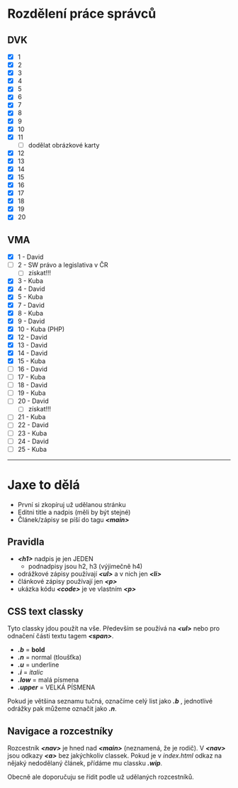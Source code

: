 # Rozdělení práce správců

## DVK

-   [x] 1
-   [x] 2
-   [x] 3
-   [x] 4
-   [x] 5
-   [x] 6
-   [x] 7
-   [x] 8
-   [x] 9
-   [x] 10
-   [x] 11
    -   [ ] dodělat obrázkové karty
-   [x] 12
-   [x] 13
-   [x] 14
-   [x] 15
-   [x] 16
-   [x] 17
-   [x] 18
-   [x] 19
-   [x] 20

## VMA

-   [x] 1 - David
-   [ ] 2 - SW právo a legislativa v ČR
    -   [ ] získat!!!
-   [x] 3 - Kuba
-   [x] 4 - David
-   [x] 5 - Kuba
-   [x] 7 - David
-   [x] 8 - Kuba
-   [x] 9 - David
-   [x] 10 - Kuba (PHP)
-   [x] 12 - David
-   [x] 13 - David
-   [x] 14 - David
-   [x] 15 - Kuba
-   [ ] 16 - David
-   [ ] 17 - Kuba
-   [ ] 18 - David
-   [ ] 19 - Kuba
-   [ ] 20 - David
    -   [ ] získat!!!
-   [ ] 21 - Kuba
-   [ ] 22 - David
-   [ ] 23 - Kuba
-   [ ] 24 - David
-   [ ] 25 - Kuba

---

# Jaxe to dělá
- První si zkopíruj už udělanou stránku
- Editni title a nadpis (měli by být stejné)
- Článek/zápisy se píší do tagu ***<main\>***

## Pravidla
- ***<h1\>*** nadpis je jen JEDEN
  - podnadpisy jsou h2, h3 (výjimečně h4)
- odrážkové zápisy používají ***<ul\>*** a v nich jen ***<li\>***
- článkové zápisy používají jen ***<p\>***
- ukázka kódu ***<code\>*** je ve vlastním ***<p\>***

## CSS text classky
Tyto classky jdou použít na vše. Především se používá na ***<ul\>*** nebo pro odnačení části textu tagem ***<span\>***.
- ***.b*** = **bold**
- ***.n*** = normal (tloušťka)
- ***.u*** = underline
- ***.i*** = *italic*
- ***.low*** = malá písmena
- ***.upper*** = VELKÁ PÍSMENA

Pokud je většina seznamu tučná, označíme celý list jako ***.b*** , jednotlivé odrážky pak můžeme označit jako ***.n***.

## Navigace a rozcestníky
Rozcestník ***<nav\>*** je hned nad ***<main\>*** (neznamená, že je rodič). V ***<nav\>*** jsou odkazy ***<a\>*** bez jakýchkoliv classek. Pokud je v *index.html* odkaz na nějaký nedodělaný článek, přídáme mu classku ***.wip***.

Obecně ale doporučuju se řídit podle už udělaných rozcestníků.